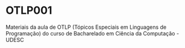 # OTLP001
Materiais da aula de OTLP (Tópicos Especiais em Linguagens de Programação) do curso de Bacharelado em Ciência da Computação - UDESC
